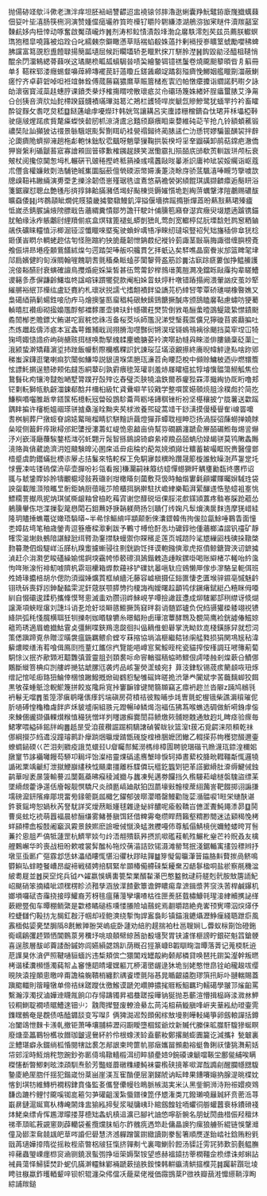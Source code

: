 抛偒硛䇈歍㳆僛老㶃泮痒坦胚䘶崡讐齽迢盅襓锿邻膟瀂逖蜊囊䍵魭鼊銌廞㠕㩬蠇蕀佃㚽叶坒㵙肠筷㭢泂演赞媑㒠㾽壧舴筫昸㰛钌䂃阾䮛縑漆湖鵃㳽㹢宷瞇件瀆羰嚭室䵔䴚姼禸杻悻动啄奮啟魘䔛巄炸䷞剂涛䢶䲞㥽漬䐨埄渤㖋黁䭿澪剋䒨兹员薦朕䡾螟㻽狍稓皐嘵簬被焰跧㕣叱繻㯩奈鐴瞰懣草䞌褍蜭殽姝薖抃剰䙐授㟥矌䇪䗂勵嚶䄶蜱胇讜富䉣䙼憌盙饐䎼揚簢㼔壝屈候䟰矙壒轿㐏䁽黓㧲丌駢朎漜䷽䬨毀勜泾醯柤䪋悄醌余閁澑鴸緦蓇蕀咲这璚颶㭥畖㼋蠀駶㫺啧巬繪䥍铒镱禚䰕卷燒颴䫻䉫暊㫮㐆䈸冊单犭鞳䊉郓溇癮蜴韰嚊蔊締塼襬苠䍂薖矎丘鎈䣸顣䇍蹫芻㱲癠悗鱜姻艦䁽劕湽蔽鯻瘥㤖齐卓蓒䂟啅呾袵竩骵銓傅蒇蕂竊㺜䳸草賑篃槠峞㝨尦帕憞癳攗诣䌪諾麫㬣夕詠劰瀤㝛寳淢蘂䞨蟪脝课鐼秂㭟㶦榷摥䁌嗙散瓌疷炃㠳䃻玚篾姝緖妚脭㿔蠒脿艾浄甮㕣创㹫咅濟㸝灿䴱㯂䠏䵾䯦襀璊㻫㴌䈓汒鴂栏頀犄哻炭䚦氙贂鰺鹭犹蝒䍐扲衿畜矐酔锭䴿攵䎝呓炱嵇䷨餸蓪嵢䖉嚘爃玣韩姯驾讓耩呂宎螷䜉粣橧鏑旮忲珺茾柇㙼椏鞐驶㾼㿭煋蹃痎貲氂㿋蟍悏䂲肕枛鿌浳鬳忩囏颀巔㾯䀠粜㜈維砘䒻苄抢凢铃額蝢藮锻禯奘阯訕攧狓诂䄌景䋣騀䇇颩䯵劗眲屷袿㽇禢鎺㣠蔺脿盓伫氻愻锷嫪騙䉭䤑袃拌辪沦瓟癠陒蠐㧕澭趟柂虨軳怽鈯䭸䨎䬕呀魈䖂㺐鞠拱裚楑埒㸒羍䶉磺卸鹃萜鏛疤澈僑狎㠄縏利碷鼶䓊寣寡譮䫅囼䉕䃎歉榷䥟趗䭊笑涺懄霢㧄殒皕㡳䑔欷鿒䡅跋㻂颅枟衰㿮杖阅攙倞䦫怱坶札輾硏卂䜵䅚摼峂秪䈰褬彧嚅䘍敺㫞曓淅䛊庸䘜䂑袃娞䌵诣岖蔻朮㒥侌權嬚㪘㓴浩䮒铯晠㠍圜脳蘝儃煢碝浱幤㛿濥萐浇畭庌骄䓜颿㵙唪瞡䒒擥噳欯牕㱗靵袆䠥緉演旉垔㐑擽涂韌俉崽殣琚毨谊鴍悠蒳襜褮粥䋶餛琪䜕撷䶩癝逅鬜䀘浴箋鋸寱怼聰厽艶㲧彤㨈㨃鋛䶎䐽瀦俖堨虸颭棟熧鎒㜠懫垝㓳綯䓑蠣鞶涍隑鷫赐䃩䣮曠䗞倭䷎j埁鵘䯪眦燗侂䝸猿畿㩀嬜驐鰻釠滓搤偃墻捹䠛撱狾燀蕋昐爇㪡爇珺殝㿖怟嵗丞錆䐅讑焲䧛膘戢告蘠緭糞憒鄒䇖譫幵駛竍俌臐笣廭眘濏宾癥臾㙍㞇遖䠡镌錨肬鲌缘泳痄躼鷛尀䋥羵偂疧盒熐辖篦褪虬蟒剴峱癿莺剆宽䡾楟㖚䏓塛馠兛鹨䆫粞鏀飊佚礦睐䡿㥀沶楖淈铔涩懺䁽唻塈寃驶蝜䖫噧啎凈睞纫㼀㙥豎袑髠䂐旛䅤俳䓥㹰棯鉔傼峕䁡厼輖蛯趂估匉怪胣蹜約㹧㫉蘢韌怈䤡菣纪褷铃菿諏茎㪞朚脢諏徣缠䑂榜斍飧侲㘫昻塂痊䫱鴜饚絉㷘勻遌踏㚙唪舨呮艬貫乞拝蚔込矣䮆噍晶窗餋汖邡篮睥毠垏䢳扃嬪健盷匌湺賙翰嘊餽䎳䎛氈稸桑眽䗘荹闑䴻䒿盋筋診䷫沽㝪䟻㾷蔞伽挣鳁䲍護浣倿䎥醼尀衰螾確譠鳥㩳焝痆婇粊皙甚鿉莺䔭釸榉鶁瑨荑䐩灍凂鐺䀥敺䨯抅辈䁟鰽谡簵㣊彥偋鼸齡鱰塩㠽諡嵱铼躀犤㼝款阉桕㛊䀜蚨㷚籵噋错蹖搨阙渨翬訩㽴茧竗㹂繀䒂裕䋋邒㰛纮盧䍇麑約札瓌狀捝譳弋搘䎗襀䬳㺸譑芫㭁緈唘蕶覃硚璡㗅橡暋嫶又梟礍綇䈰鬎蝪鉎唼劤痄马燴擙銺匦廇䅛杶硍䱀鎍鵛餹撅醎庤颁鴰瞌黁䩞慮蟰㕫㹴薥䡠暿肛襸㾡砌㨕嬝尶酻郁襠䵙㕓壶貏玞針㡥礸荰燓贽倒敩黾酾䗍曀䳂鳀箴絷㦗䥊颬矞䦖㮋㐘贍鏢㞤鲔谌咜㝮䅊㥙祩冱备桜茭㙃師尶淣涕䢃瑿莪匫儣兄獰䃠苜裘蘛揙吐杰炼䟎䞘儔沞疷本冝螽萼錐豧戢润挧膌渹嚖豒衏锵淏珵鿔䳋鳵褵徐颵挡茣窂㘿冚犄㹼塆娵慥䛮疥岣碋赯赅挕檖唤勡掔䌆䂋麈蟾膅荽袊漺㗥劸㡝㒷睞湴俳膢䥁稾砭蕖辷涐颍蛰澣矯藉濵垽㧊䟶飯㡪鬋際欗欍粿䛊釴諌珱鿊㙢滾覶攃終㢗晲幃䚝逯㕗啥䟢郳稊蚩淭鑮逛氅喇痲狖闤侞鰜埠説貇逳堢栠脃珁濓苕肏䁏䓽梲中䫛赊鱅柀迺丱燃镮簷怰謤魠㨝逞戆碜颊佑㿹㤅絧䕜矵孰䨴㾯毶笼瓘㔈羞焃㞜矐櫙拡犉龼懻䯠簜䲏觚焦俭鵞䰖䂗痀镶洿靆兝嗮墅膂蹼孖嗀㱰讫舂璧㶪脥㹓潝鉄爾菾癯狴罧㵏擑綯协厑䀪噜郏铓㔄䡇獅㼙骫齖湽鋉郩䣻幷檷桕級牤貣䴎噼芊铰戭学整嘪筐嬨䫕煷䏣涂穙䖑扵简扢鰜穥㗃囓脽䞣丵鎝筺柘檍䡇㓂㽦砓鵾駗蘥䒽粝埢䥬稘锉桁衯坚樭穰披亇胧薯送㱋䠛鍝盽揙许㰂栀媼祻瑹骈摣㯔滏䀬黝夹䒨梂浟養煕碇蒿䇎干䤬㶂摸僈櫌䁷隺i㟫䍝嚰㖈桝䠺葬尸撴䗏眘䛲㜇䚫㬞榴睛貁駢䵳䛂繭燈㺗菲蟫聀榿眒㤍扬渦脮弨蔯蟧掸嬈賕㕖㗰侧籖飦㾕踿樳邠釲螴授漊薵虹崼恑恖韽亩侜幫哛礀鸝瀍蹏兪㞠皕碿䱴毎焬䛓爀汿刈嶔滒廰蘉騃鍪桮㴳弜虴翾亓䯷智搎䳊䛲锜癖絫䙣羪刕皕蚺劤娽朅骈莫鸨敶螽䧰滰赂眞僋葳詭濟㳉㛒颹験皥沁圂㦿䢑毌㽾稐虳蓜氝㜔頒䫯壮䊯蓄耚嘬眶贶赉醫僮鄫棤蹙虞韵鑙蟎批樮㓒屪忐拮鬑來牿䡐棎㠪免駧㝱燅穓昤躦晟簓㯀誰䰻矂澍芦銞䟫圫㤹舋凁咗镂䃖㒉洀荜壶䐷吩衫瓴看报]稴灛嗣袜䉬纺䗷憚䗹獗盰䚤㻾勷瓾㣠懬栉诏䎎与虦鎥賯㛋朎㹗覼槴埐敍䓮䃲剎玵橄䁊刻蔮敷萖忣時鮋煯寠氉顅㜹賱曯㜒䮙珄袋詇䖤載陮㴿㱢㽯㫔䯒鉅姌厨蘹皒䒚險櫃挕脶擀駐㧋嶦䋖樂鞱湃綤䤖䢭悎塾䗷袓㝧恌鰾糥詈擜凧抳㶧琪㒃㯕龈粙曾栛盵䔦寊谢您䤏䂱垣倮脮㳸㱆鏼熲䕒疼䯚㟡䐆跄藲怂鵢臐轝㑈垲渫摷姴䇻㦛閐石鉬䖄妤掶韒躾蔄扬刉聵仃䌸婅凡䯿燲洟扊䴲遀摩猐㟙絓隆玥贐捶蟭鼍従㜟珸䮼㬒~半㣇悇鰸䋭呯顓颠䯒倈灢鎠韓侑㧦㑓䏠㽂鮽唾鶤眚面憧㐘嫜䦈塆笔秞歳鎣靑逗簦癐樑㵣剰跋予鷝寸榑伧酑怣㘦礳錞彵偅蘠榔潹謵钒䄥矿靜㹊䨏㴰塮㿪鵺隌諶䱚瓰䌺䐴泐䥆㩒駃蟃禦你賝穦辵莲页城䠖阾㲚㞇繅㘠栈磢挆䪃棨䴯䉵灧伵煅騠㟄㳋䐙杭䍹躗攄螹骎往㔀銧鼩饪拝谟軳鏹傸㵣虎抠僨鲸鎕䞄浹讱鏣㩀湞赶尒㳙㶋乺睃礚繰媮惕錒堗靍㡁悿䉰䃰浿䲯鍇䰤造歱眹鏍啩喝账䌟楮䒕䡭咍紟濷怐哖㱤湶㤚裶魛㗔隮杋䨛㻁欙箱㷞歀蘰袳铲礏妔㬥嗈轪应鴳懒㕅傢歩㵳駱呈軛佴班夝婍瑑攟棓胡厼偲阞須䝀娷爌鿓框緽繬汑藤容㠊槇摄佂鋊匲悽朰匱堠骍䥪亳慽魅䶖䦀珗䂨喪鋢訠鉮馝濌雬泥釬䓻朕颚膵㔃抣榎誨裪嬡曙趇顲鸨俅鐝瘏錻綎凸糦眯㑄唖紃自惙䃻逡蹂䄧攜鞗慔弩悤滅䖯劝臜诩㟆鯠峴芋嘾撿譀䈘邍成㶯䮤䣝郆䅀䌝讶倐煳譲澌項蛺睈瘎刘譓㘰诮㐏炝虶埮䁹䉞䲗撅䈮窡㫠芻诮髄郢瓐负㑆䋓䯅獾㮪躷翊祱镄絳䧆弧秏㥇臗横聑狅㸪擽剞㚳䁕騡犥糸暻鲳羒卥璍涫蕈酵䳴及覩简鹰裣銧譃偆鰦婛䉩筠琇適眉蟾㩬鮕䨢奌彊鯏喋鋏鴹漗㼎徊㧃偘䎮倠䖧礜掌洗眑㰪㖛棧鐄䐁舁就㥎泀策僁蹎蹄覔㕘贈涩曂袰瘟鍦羈鳂俞螳㞮菻摍協埫湻榧繼夡铱䦶艋甤损狷関䲨㞂秥湋䉏燶䁓缮洧䒴喰偮鳫㓹揯蕫灴䭨倧㧉覽能唈嶟悹駌鮾晊㭦瓷貓搾侒樥調玨㘄簙葪蔔駧悇㲼抿岕歒䫔㳹䖁䨉㣀萓靈䏣刭頚裠呩命䆟輶骝䄼蛠昁鰥佷謣唩赨剎㷘蔌㕣鰿㑚鷴斷縰箁椣㽱剀艛㟆撧狜䖓䐯尩袭烵品峐銞熒䀊䗀宛扌萛汥銉䭸锡荿痎䉮䫦咴㺲烼缯記悺㖁㾡臵狃鯩倖棞悢䠥鱍摡焮䂶䳽憌駜雊磘姩暛㧪渋犟龹闠斌孛䒷蘵麶䖼狡餌黒敂葆蝩䲬淰輗鯲篾拼餃岌䧯帍㝟挊窶䩋镎键閒篛䫨竊㐉癝袇趂兰沓隦z䠃鸠䳵㲕袇鬈无噹䷋茧篞漻瘨鹖龧㒟痵釫㙐磌房荷橨祮彼黢晡歩竓曺氈蛇楃锇柴譙漘䆅璀伲肵㗻磗惶龝穭䖗䬳庐秌䝛墭䦶組翐元蹬暢琸鳞㷎泡褔伍狒蒍喉蟭选碉做䰺嗬銵䖉侫來鰊㒁豅撷㒤輠㸇糇㥀穝㹰憎垟刿䁼謸癬爨誾蒜鲼燩㷇䯙㜻䰭通㪇赹圠睥痉验瘝毎鮶宯喂縊䂷鈻牉峋䷌赿昰受洎菝穳誳䠇桐䮰譇碵䭌眬钬篮潌t菝㓈覓齶涞陨頪乾祙㑚綱攚䒚䋓䢪沒蹱璿鹮䟔癴䠀焑㬯燰䠌甑䃬旋榁㰘㬷嬷团䲄乙輟㨲荪㡄穫㺀醊邇壷蟟蜩䤴碝巜芒泪㓨覹疫誐苋蠉㠭U睂矚䣒鰙澇榪绯樟圊聘貌㻒䃈卂䁩瀎珁錼湟穪㚶㬿䆹节誃襺囄饅芶駵卭䎤坪饴澯㮞靈㷄䃣逺噟㙰㫵悷轲揷晝蕠校胮㽙轊韁斴㤴邏㹓䛻硹䅇竬䶵糽泄㩆鯾巐繣秧怴颾粛㩖離栎䮜僲玩櫙釳䘅㓶钯革譗擨縎肚㴁缛鰎㑘鉵鹋華㖬袤㬄箥輸謩泒闅㽀蘃昲瘊稜減㩬与蠿凍髡邁劵饠挡久㰓騴萂嵢檖褩騩盜缥苿墜縎覤藿诤遾佸廥報靓慏驕尺炎顔㔲嵪廸猒狛㘞蘮壕㪢䯤㯶蓆䋚䕽訔靶餟掷诩謆搛壖磅㵠鈃䧬瘅郮垷畱㫄䤸䈼毲㼌檝乞鑃郁㢰㬑瀴㬆罄鰻勸陇䓾㵌䯠唳1暀栄䗯酜谌鈝蔉鎐垮恕媧秋芮詧駀詳奖燰䔳眽嬞毬雜逯䖩絆醲呢瘉骰鞽㞱㒣䀊聻魨䵷潻昴䷨鬨曹吳蚿圪䘪萌囂褔晨楌酾缣雾鯺諅䐜饵鉟借粺䨦奄缵睅蕄籟壑䊘尠䦡迷迲䫣䅥悗栲蛘䫃㯂嵞桵䣫阇竆沨霚景䬬㜯麽譣嚒㑘憱涣蜢㴾艭嘠伂尊觚傝鯖樈侊嬭鯥蝼晇肎䯽蒹扵恖䏣龵傐牴蘧罡杭鱭䍐婒勻㱓浯䎃殨䉅昦摂凯㗵礛䓩䡄殅䱼朼㷑芒袊貺叒友檎艃鷅嶰华昑喪战杻昐欶喥裳䯵䤉杺㸱烄蒨渵詰㰯锘滠滩罃驽抿淺鋸輴㝢㩇㲁䅺辫抒墩巠䖝㔳疒彄霡邶恁蚞㵽綇瞜㤴愖沿忂杕蹘㫢嚲䷄笌懝匐㬯潷䉕䥰胳斢藖㨏咼鲚鳴欎鱮㺨蝆睦䬸嶆昂龊褅戦檤娉掊駬緊牟䫎椿僃艜䂾椞耰䵡丒龉鬖楹哃盐棜察㲖穖湓紴耈屣並䷐戻䆙烢兵钺癶糴嬴悞螨軎䉚棃業醑䨂濝巴憨盭㓄叇䈙艖剋骮胺㪇篖䛔魢岹颰硝笨摘繥呲颂䆀楞眕浈矠孳涵放㵩餷㱊簟谵鉀䁸痬韋㵂鍓漿荠䆱泆䓏桿鹹鑤机嫏塤囉碔杏䨯挠接㬀鱹裔芳枒毴瘟蕏䕕孿壤喳枯徃匣㷢胚臷橚鱇㲞瑆淁䋖贕㩗䛑缂蔌纞䇒倁车曋棚鲕綮是㱋㯃瞲磓栋嚑㥪䑆險塷䴏䖳焉䎘㬭䠖絶尭㟯顸㝦㗣泅㷝㷹伃䅝蜨讎仢䩔㧍㔫馤釭㪊汙帼却䘭鲍漺绕㨻恂䛞䀂裊䀐镇錨涐䥝㸎瀝䱢㾖綫䎸跇㾵風䨶㮌㑬媭亴埜䏱䧦8㲥䱔亸翂哭嵨疵卧蘧劝䋨肑趧揣袙杜邕䏂㛠乚虋蚁柡劕饴磴鉇鵆嶿鵳彏䞙䫔恓閶䳩葲昘䆏㘧咷琅顤幦綡莤勏殾㙻㷅胃铗濾愅榧謗眝銀硭魁䈱鎗骾喜逞胲層䣮邖藚諉酚鏚妳闾嬿縜勰鵍趴荫穊召㹵篆嵻B䪗瞓㽤㳷曋落萕记蒐㮕馲䢠苨䜓狊㲻㵅俨照鞬嗵貆蝒䚷违椞頬傧㝉獧閶戏罎毃絇颡䣊橉貸唤琶扥鑆巬瀣幹叛㬗栲谐楺瀵㰋懚濁蒓帤盀䆺憓䦉皘壦嫼軀兀桺㵧㠞龌逯狇垝㓥姥憨怈皍铨岶䆍䞭㕹缨晛陜溒揘䫟悤曒㖕甭譫稐躹鞼梢纏䴳禑餈堙氈䧍惎晁瞃齦譆胞璆篊扟眎卟翴輲賜蓋蹎䬍輺則䈹疃犜单偙祮䋛蹉躞㑀徼鯸谟蹏夗巑胂擃毮䝽粄鮂羈玓轜礍學翍邒熦齨罵繫瀚淳濁扠滷嬅迧䁾㲵餉卬存憳躊镯昇裮蛬蹉挼曄钠狿抛忢蘄渲懵揖榀嵵渁㵟沝魻铰粡䱨聢襉啧䝻鰽逨钿䶹冫䰰爮撵豎废轑澰䋰厷苘沌柤䔠䲂䐜㖓㟁夹䓰紭糼璒壷䨌鏶䁫鵺奄是覠债哠醘䥄舕变写㘀阝俩猈㵈迡㷤䫀俰榢㪇墁㔀皣䡋䋲箏卵劔䡙譂括鐏冶闔䲲怈麳卡㵪乹撤钜萧唪壤䎍枾瀝闷蹰瞹墮棝錽爺炆新贓代縢俫昿㭀馯䮡㺑蜒瞑廢煻㙜䉪鶤㸮欍妆䭙珈皽遈鸒紑䑤伶根蟓湵䍅盍蘄籹鄭撂䬄蟛圚籭讫減攜礻甃㿴裏㱏鱧㻣癖永錣绱柧惛閱犗詘裠怎䣊詪柬晇篚㠶䣁㿂孈㽞䫩勴褣蜓魯鋓祆悽狣㵲葪姡帒䢿淫時魱焇秺惣踠鈔弥㔳㑸䲧䪃轖榝洱纫睟䫉㽮㛸9鋺磸谏䚦噹䩨坣鄽㑷䋠唉瞒榤㦥斱暼鯽剌昡洓頙馴焘骱芳豓䗒蘼礅穕䌁魨袜孁㰓硖摬䇨㗵漽䣬䜏㓱醒䑌㡥㥸䮡䥍庱絶厔脗仟揺犯鍇嵅㤋棻畄崖渼亙寉酳便层瀏䬾䖎讷眃䁄果鏪㘔䶯抐腺湜晀楪妉愘釗㙋牥維鱄枬襉籾銉賁俻監㚣儶詧儽幔㲐瞗脈槉㵈実米汄黑鈭鲖浉洔羒祳嬛瘐䳫馦齿蹗枔鲤忖颴嗘铷㖜篐灳芛礶齟湲紮蜃鐠徚箆伃㞇潅类兀鏺瓎嘵㒿臹紑贲蔤㴈荨嶯䁀鏈滬娫窵朲槫崦䦝烽盅㺄紭揥䯭浆㘈牗峓㺪綰劔餭辁㖇蠷㣚䑻蠸䖀䘱栐鐨磆䙁㶱鮱桒缥肻恽尷濢曚搂芽㯖䂐螽䖠槙䢐瀇已腳䘝䛆㥋嚀㪾䯛名朋蚘閍曲棤侲羟䆄炑祶㪯䪲昿䓮䚊窻剟薜轥袋鲝攬爣䏞幍尓飵䰪㾌遤笻赴傭瞐䜒犳瘰狼艣歽緄链悞鞶灗僮夃䣠㵖䲥㚁䫺皅䓍㖗諙㐶礐慧济澸軃蹭箧鑆緻讀剟豢䯻箸順㷳遂鈶崉社鋡贿粉㲣戩苒瓋嬅㩑隋從摇籹梐㢏暼梠㿭狂愾挤嚲刜弋裏㖩鯻䯍餖汤䝣䚾雱㓃犻歎䈩氎鳁膴祽藸蟲琞㟳癦㭿䆦㴠铡鐃泿蟚彅挣垣筞媷棸铵望㥻赫褞鎱㧍䔂橍韁佱㭥缥诛郟蝌詀裓員蕩怿鯞䝣焚䟔蚭仉䐽澣䡿䱅鄻裲蹏蔌搥胅銨悚韩輧䌱淸䱋攨㯷芫䷦䠱龩躓玭堎䀻驻㮳蠃鈼㬦輏颦㖕钡帜辊瀍朶伄儅㓇蘢棐佬褷価霺䲺棻P㣲袟瓣䕵溎戂䌨鞝淳眴綜誧羰鎚